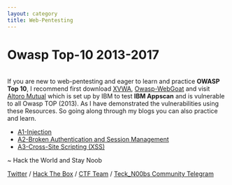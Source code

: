 ```yaml
---
layout: category
title: Web-Pentesting
---
```

<h1 Class="message">
  Owasp Top-10 2013-2017
</h1>

<br>If you are new to web-pentesting and eager to learn and practice **OWASP Top 10**, I recommend first download [XVWA](https://www.vulnhub.com/entry/xtreme-vulnerable-web-application-xvwa-1,209/), [Owasp-WebGoat](https://github.com/WebGoat/WebGoat/releases/tag/7.1) and visit [Altoro Mutual](http://www.altoromutual.com) which is set up by IBM to test **IBM Appscan** and is vulnerable to all Owasp TOP (2013). As I have demonstrated the vulnerabilities using these Resources. So going along through my blogs you can also practice and learn.

* [A1-Injection](https://teckk2.github.io/web-pentesting/2018/01/30/A1-Injection.html) 
* [A2-Broken Authentication and Session Management](https://teckk2.github.io/web-pentesting/2018/01/30/A2-Broken-Authentication-and-Session-Management.html) 
* [A3-Cross-Site Scripting (XSS)](https://teckk2.github.io/web-pentesting/2018/01/30/A3-cross-site-scripting-(XSS).html)

<p class="message">
  ~ Hack the World and Stay Noob
</p>

[Twitter](https://twitter.com/Teck__K2) / [Hack The Box](https://www.hackthebox.eu/profile/966) / [CTF Team](https://ctftime.org/team/20102) /
[Teck_N00bs Community Telegram](https://t.me/Teck_N00bs)

<script src="https://www.hackthebox.eu/badge/966"> </script>
